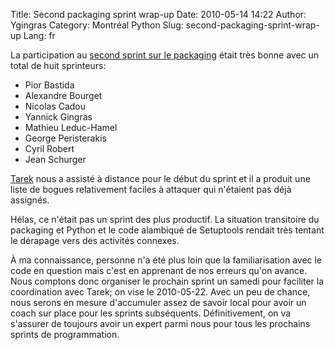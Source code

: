 Title: Second packaging sprint wrap-up
Date: 2010-05-14 14:22
Author: Ygingras
Category: Montréal Python
Slug: second-packaging-sprint-wrap-up
Lang: fr

La participation au [second sprint sur le packaging][] était très bonne
avec un total de huit sprinteurs:

-   Pior Bastida
-   Alexandre Bourget
-   Nicolas Cadou
-   Yannick Gingras
-   Mathieu Leduc-Hamel
-   George Peristerakis
-   Cyril Robert
-   Jean Schurger

[Tarek][] nous a assisté à distance pour le début du sprint et il a
produit une liste de bogues relativement faciles à attaquer qui
n'étaient pas déjà assignés.

Hélas, ce n'était pas un sprint des plus productif. La situation
transitoire du packaging et Python et le code alambiqué de Setuptools
rendait très tentant le dérapage vers des activités connexes.

À ma connaissance, personne n'a été plus loin que la familiarisation
avec le code en question mais c'est en apprenant de nos erreurs qu'on
avance. Nous comptons donc organiser le prochain sprint un samedi pour
faciliter la coordination avec Tarek; on vise le 2010-05-22. Avec un peu
de chance, nous serons en mesure d'accumuler assez de savoir local pour
avoir un coach sur place pour les sprints subséquents. Définitivement,
on va s'assurer de toujours avoir un expert parmi nous pour tous les
prochains sprints de programmation.

  [second sprint sur le packaging]: http://montrealpython.org/2010/05/packaging-sprint-2/
  [Tarek]: http://tarekziade.wordpress.com/
